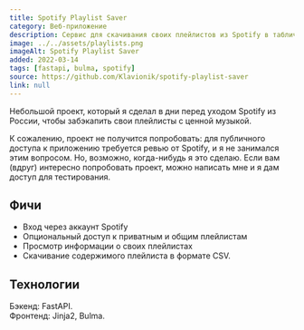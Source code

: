 ```yaml
---
title: Spotify Playlist Saver
category: Веб-приложение
description: Сервис для скачивания своих плейлистов из Spotify в табличном формате.
image: ../../assets/playlists.png
imageAlt: Spotify Playlist Saver
added: 2022-03-14
tags: [fastapi, bulma, spotify]
source: https://github.com/Klavionik/spotify-playlist-saver
link: null
---
```


Небольшой проект, который я сделал в дни перед уходом Spotify из России, чтобы 
забэкапить свои плейлисты с ценной музыкой.

К сожалению, проект не получится попробовать: для публичного доступа к 
приложению требуется ревью от Spotify, и я не занимался этим вопросом. Но, возможно, 
когда-нибудь я это сделаю. Если вам (вдруг) интересно попробовать проект, можно написать 
мне и я дам доступ для тестирования. 

## Фичи
* Вход через аккаунт Spotify
* Опциональный доступ к приватным и общим плейлистам
* Просмотр информации о своих плейлистах
* Скачивание содержимого плейлиста в формате CSV.

## Технологии
Бэкенд: FastAPI.  
Фронтенд: Jinja2, Bulma.
